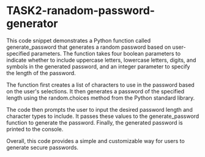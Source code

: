 # TASK2-ranadom-password-generator
This code snippet demonstrates a Python function called generate_password that generates a random password based on user-specified parameters. The function takes four boolean parameters to indicate whether to include uppercase letters, lowercase letters, digits, and symbols in the generated password, and an integer parameter to specify the length of the password.

The function first creates a list of characters to use in the password based on the user's selections. It then generates a password of the specified length using the random.choices method from the Python standard library.

The code then prompts the user to input the desired password length and character types to include. It passes these values to the generate_password function to generate the password. Finally, the generated password is printed to the console.

Overall, this code provides a simple and customizable way for users to generate secure passwords.
